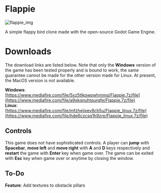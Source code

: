 # Flappie
![flappie_img](https://i.ibb.co/K05ddCW/fb.jpg)

A simple flappy bird clone made with the open-source Godot Game Engine.

# Downloads
The download links are listed below. Note that only the **Windows** version of the game has been tested properly and is bound to work, the same guarantee cannot be made for the other version made for Linux. At present, the MacOS version is not available.
 
**Windows**: [https://www.mediafire.com/file/5xz5tlkpwpwhmmq/Flappie.7z/file](https://www.mediafire.com/file/a9xkqnuhtqurqfe/Flappie.7z/file) \
**Linux**: [https://www.mediafire.com/file/mfzhejixev8ch5u/Flappie_linux.7z/file](https://www.mediafire.com/file/hde6czcsq1h9zre/Flappie_linux.7z/file)

## Controls
This game does not have sophisticated controls. A player can **jump** with **Spacebar**, **move left** and **move right** with **A** and **D** keys respectively and **restart** the game with **Enter** key when game over. The game can be exited with **Esc** key when game over or anytime by closing the window.

## To-Do
**Feature**: Add textures to obstacle pillars
